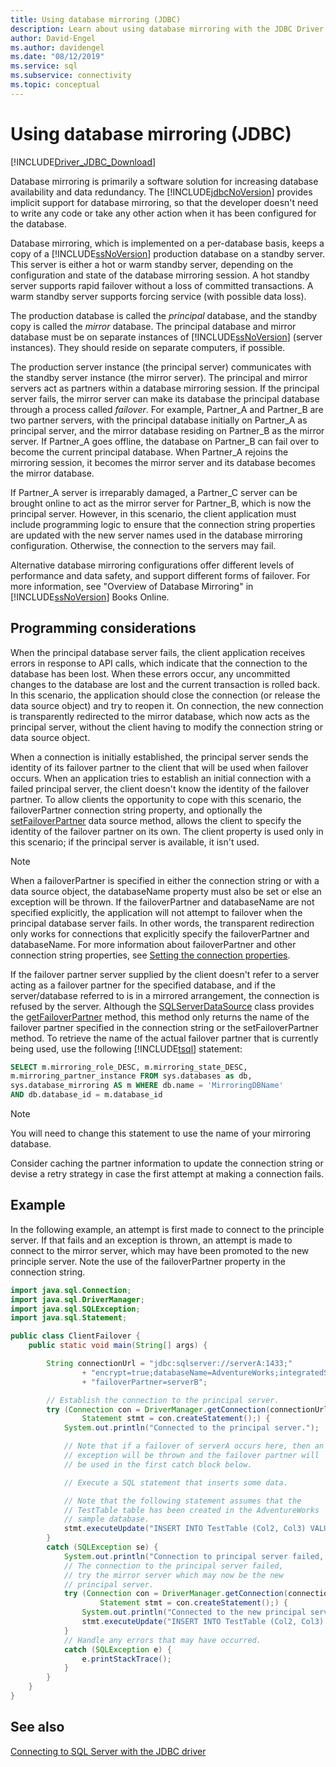 ```yaml
---
title: Using database mirroring (JDBC)
description: Learn about using database mirroring with the JDBC Driver for SQL Server and things you need to consider when failover happens.
author: David-Engel
ms.author: davidengel
ms.date: "08/12/2019"
ms.service: sql
ms.subservice: connectivity
ms.topic: conceptual
---
```


# Using database mirroring (JDBC)

[!INCLUDE[Driver_JDBC_Download](../../includes/driver_jdbc_download.md)]

Database mirroring is primarily a software solution for increasing database availability and data redundancy. The [!INCLUDE[jdbcNoVersion](../../includes/jdbcnoversion_md.md)] provides implicit support for database mirroring, so that the developer doesn't need to write any code or take any other action when it has been configured for the database.

Database mirroring, which is implemented on a per-database basis, keeps a copy of a [!INCLUDE[ssNoVersion](../../includes/ssnoversion-md.md)] production database on a standby server. This server is either a hot or warm standby server, depending on the configuration and state of the database mirroring session. A hot standby server supports rapid failover without a loss of committed transactions. A warm standby server supports forcing service (with possible data loss).

The production database is called the _principal_ database, and the standby copy is called the _mirror_ database. The principal database and mirror database must be on separate instances of [!INCLUDE[ssNoVersion](../../includes/ssnoversion-md.md)] (server instances). They should reside on separate computers, if possible.

The production server instance (the principal server) communicates with the standby server instance (the mirror server). The principal and mirror servers act as partners within a database mirroring session. If the principal server fails, the mirror server can make its database the principal database through a process called _failover_. For example, Partner_A and Partner_B are two partner servers, with the principal database initially on Partner_A as principal server, and the mirror database residing on Partner_B as the mirror server. If Partner_A goes offline, the database on Partner_B can fail over to become the current principal database. When Partner_A rejoins the mirroring session, it becomes the mirror server and its database becomes the mirror database.

If Partner_A server is irreparably damaged, a Partner_C server can be brought online to act as the mirror server for Partner_B, which is now the principal server. However, in this scenario, the client application must include programming logic to ensure that the connection string properties are updated with the new server names used in the database mirroring configuration. Otherwise, the connection to the servers may fail.

Alternative database mirroring configurations offer different levels of performance and data safety, and support different forms of failover. For more information, see "Overview of Database Mirroring" in [!INCLUDE[ssNoVersion](../../includes/ssnoversion-md.md)] Books Online.

## Programming considerations

When the principal database server fails, the client application receives errors in response to API calls, which indicate that the connection to the database has been lost. When these errors occur, any uncommitted changes to the database are lost and the current transaction is rolled back. In this scenario, the application should close the connection (or release the data source object) and try to reopen it. On connection, the new connection is transparently redirected to the mirror database, which now acts as the principal server, without the client having to modify the connection string or data source object.

When a connection is initially established, the principal server sends the identity of its failover partner to the client that will be used when failover occurs. When an application tries to establish an initial connection with a failed principal server, the client doesn't know the identity of the failover partner. To allow clients the opportunity to cope with this scenario, the failoverPartner connection string property, and optionally the [setFailoverPartner](../../connect/jdbc/reference/setfailoverpartner-method-sqlserverdatasource.md) data source method, allows the client to specify the identity of the failover partner on its own. The client property is used only in this scenario; if the principal server is available, it isn't used.

> [!NOTE]
> When a failoverPartner is specified in either the connection string or with a data source object, the databaseName property must also be set or else an exception will be thrown. If the failoverPartner and databaseName are not specified explicitly, the application will not attempt to failover when the principal database server fails. In other words, the transparent redirection only works for connections that explicitly specify the failoverPartner and databaseName. For more information about failoverPartner and other connection string properties, see [Setting the connection properties](../../connect/jdbc/setting-the-connection-properties.md).

If the failover partner server supplied by the client doesn't refer to a server acting as a failover partner for the specified database, and if the server/database referred to is in a mirrored arrangement, the connection is refused by the server. Although the [SQLServerDataSource](../../connect/jdbc/reference/sqlserverdatasource-class.md) class provides the [getFailoverPartner](../../connect/jdbc/reference/getfailoverpartner-method-sqlserverdatasource.md) method, this method only returns the name of the failover partner specified in the connection string or the setFailoverPartner method. To retrieve the name of the actual failover partner that is currently being used, use the following [!INCLUDE[tsql](../../includes/tsql-md.md)] statement:

```sql
SELECT m.mirroring_role_DESC, m.mirroring_state_DESC,
m.mirroring_partner_instance FROM sys.databases as db,
sys.database_mirroring AS m WHERE db.name = 'MirroringDBName'
AND db.database_id = m.database_id
```

> [!NOTE]
> You will need to change this statement to use the name of your mirroring database.

Consider caching the partner information to update the connection string or devise a retry strategy in case the first attempt at making a connection fails.

## Example

In the following example, an attempt is first made to connect to the principle server. If that fails and an exception is thrown, an attempt is made to connect to the mirror server, which may have been promoted to the new principle server. Note the use of the failoverPartner property in the connection string.

```java
import java.sql.Connection;
import java.sql.DriverManager;
import java.sql.SQLException;
import java.sql.Statement;

public class ClientFailover {
    public static void main(String[] args) {

        String connectionUrl = "jdbc:sqlserver://serverA:1433;"
                + "encrypt=true;databaseName=AdventureWorks;integratedSecurity=true;"
                + "failoverPartner=serverB";

        // Establish the connection to the principal server.
        try (Connection con = DriverManager.getConnection(connectionUrl);
                Statement stmt = con.createStatement();) {
            System.out.println("Connected to the principal server.");

            // Note that if a failover of serverA occurs here, then an
            // exception will be thrown and the failover partner will
            // be used in the first catch block below.

            // Execute a SQL statement that inserts some data.

            // Note that the following statement assumes that the
            // TestTable table has been created in the AdventureWorks
            // sample database.
            stmt.executeUpdate("INSERT INTO TestTable (Col2, Col3) VALUES ('a', 10)");
        }
        catch (SQLException se) {
            System.out.println("Connection to principal server failed, " + "trying the mirror server.");
            // The connection to the principal server failed,
            // try the mirror server which may now be the new
            // principal server.
            try (Connection con = DriverManager.getConnection(connectionUrl);
                    Statement stmt = con.createStatement();) {
                System.out.println("Connected to the new principal server.");
                stmt.executeUpdate("INSERT INTO TestTable (Col2, Col3) VALUES ('a', 10)");
            }
            // Handle any errors that may have occurred.
            catch (SQLException e) {
                e.printStackTrace();
            }
        }
    }
}
```

## See also

[Connecting to SQL Server with the JDBC driver](../../connect/jdbc/connecting-to-sql-server-with-the-jdbc-driver.md)
